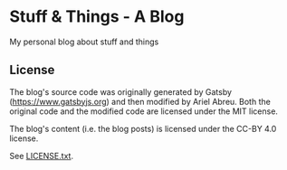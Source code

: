# Stuff & Things - A Blog
My personal blog about stuff and things

## License
The blog's source code was originally generated by Gatsby (https://www.gatsbyjs.org) and then modified by Ariel Abreu.
Both the original code and the modified code are licensed under the MIT license.

The blog's content (i.e. the blog posts) is licensed under the CC-BY 4.0 license.

See [LICENSE.txt](LICENSE.txt).
